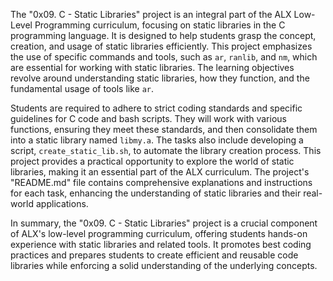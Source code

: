 The "0x09. C - Static Libraries" project is an integral part of the ALX Low-Level Programming curriculum, focusing on static libraries in the C programming language. It is designed to help students grasp the concept, creation, and usage of static libraries efficiently. This project emphasizes the use of specific commands and tools, such as `ar`, `ranlib`, and `nm`, which are essential for working with static libraries. The learning objectives revolve around understanding static libraries, how they function, and the fundamental usage of tools like `ar`.

Students are required to adhere to strict coding standards and specific guidelines for C code and bash scripts. They will work with various functions, ensuring they meet these standards, and then consolidate them into a static library named `libmy.a`. The tasks also include developing a script, `create_static_lib.sh`, to automate the library creation process. This project provides a practical opportunity to explore the world of static libraries, making it an essential part of the ALX curriculum. The project's "README.md" file contains comprehensive explanations and instructions for each task, enhancing the understanding of static libraries and their real-world applications.

In summary, the "0x09. C - Static Libraries" project is a crucial component of ALX's low-level programming curriculum, offering students hands-on experience with static libraries and related tools. It promotes best coding practices and prepares students to create efficient and reusable code libraries while enforcing a solid understanding of the underlying concepts.
